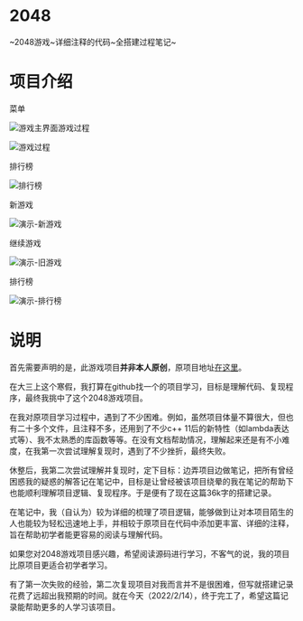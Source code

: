 # 2048
\~2048游戏\~详细注释的代码\~全搭建过程笔记\~

# 项目介绍

菜单

![游戏主界面](D:/repositories/2048/搭建过程全记录/游戏主界面.png)游戏过程

![游戏过程](D:/repositories/2048/搭建过程全记录/游戏过程.png)

排行榜

![排行榜](D:/repositories/2048/搭建过程全记录/排行榜.png)

新游戏

![演示-新游戏](D:/repositories/2048/搭建过程全记录/演示-新游戏.gif)

继续游戏

![演示-旧游戏](D:/repositories/2048/搭建过程全记录/演示-旧游戏.gif)

排行榜

![演示-排行榜](D:/repositories/2048/搭建过程全记录/演示-排行榜.gif)

# 说明

首先需要声明的是，此游戏项目**并非本人原创**，原项目地址[在这里](https://github.com/plibither8/2048.cpp)。

在大三上这个寒假，我打算在github找一个的项目学习，目标是理解代码、复现程序，最终我挑中了这个2048游戏项目。

在我对原项目学习过程中，遇到了不少困难。例如，虽然项目体量不算很大，但也有二十多个文件，且注释不多，还用到了不少c++ 11后的新特性（如lambda表达式等）、我不太熟悉的库函数等等。在没有文档帮助情况，理解起来还是有不小难度，在我第一次尝试理解复现时，遇到了不少挫折，最终失败。

休整后，我第二次尝试理解并复现时，定下目标：边弄项目边做笔记，把所有曾经困惑我的疑惑的解答记在笔记中，目标是让曾经被该项目绕晕的我在笔记的帮助下也能顺利理解项目逻辑、复现程序。于是便有了现在这篇36k字的搭建记录。

在笔记中，我（自认为）较为详细的梳理了项目逻辑，能够做到让对本项目陌生的人也能较为轻松迅速地上手，并相较于原项目在代码中添加更丰富、详细的注释，旨在帮助初学者能更容易的阅读与理解代码。

如果您对2048游戏项目感兴趣，希望阅读源码进行学习，不客气的说，我的项目比原项目更适合初学者学习。

有了第一次失败的经验，第二次复现项目对我而言并不是很困难，但写就搭建记录花费了远超出我预期的时间。就在今天（2022/2/14），终于完工了，希望这篇记录能帮助更多的人学习该项目。

